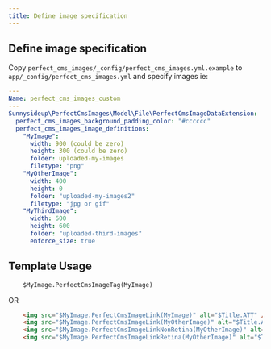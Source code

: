 ```yaml
---
title: Define image specification
---
```


## Define image specification

Copy `perfect_cms_images/_config/perfect_cms_images.yml.example` to `app/_config/perfect_cms_images.yml` and specify images ie:


```yml
---
Name: perfect_cms_images_custom
---
Sunnysideup\PerfectCmsImages\Model\File\PerfectCmsImageDataExtension:
  perfect_cms_images_background_padding_color: "#cccccc"
  perfect_cms_images_image_definitions:
    "MyImage":
      width: 900 (could be zero)
      height: 300 (could be zero)
      folder: uploaded-my-images
      filetype: "png"
    "MyOtherImage":
      width: 400
      height: 0
      folder: "uploaded-my-images2"
      filetype: "jpg or gif"
    "MyThirdImage":
      width: 600
      height: 600
      folder: "uploaded-third-images"
      enforce_size: true
```


## Template Usage


```html
    $MyImage.PerfectCmsImageTag(MyImage)
```

OR

```html
    <img src="$MyImage.PerfectCmsImageLink(MyImage)" alt="$Title.ATT" />
    <img src="$MyImage.PerfectCmsImageLink(MyOtherImage)" alt="$Title.ATT" />
    <img src="$MyImage.PerfectCmsImageLinkNonRetina(MyOtherImage)" alt="$Title.ATT" />
    <img src="$MyImage.PerfectCmsImageLinkRetina(MyOtherImage)" alt="$Title.ATT" />
```



